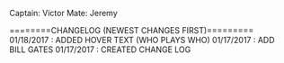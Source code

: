 Captain: Victor 
Mate: Jeremy 

========CHANGELOG (NEWEST CHANGES FIRST)=========
01/18/2017 : ADDED HOVER TEXT (WHO PLAYS WHO)
01/17/2017 : ADD BILL GATES
01/17/2017 : CREATED CHANGE LOG

